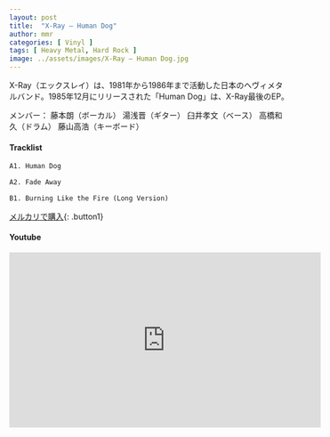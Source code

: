 ```yaml
---
layout: post
title:  "X-Ray – Human Dog"
author: mmr
categories: [ Vinyl ]
tags: [ Heavy Metal, Hard Rock ]
image: ../assets/images/X-Ray – Human Dog.jpg
---
```


X-Ray（エックスレイ）は、1981年から1986年まで活動した日本のヘヴィメタルバンド。1985年12月にリリースされた「Human Dog」は、X-Ray最後のEP。

メンバー：
藤本朗（ボーカル）
湯浅晋（ギター）
臼井孝文（ベース）
高橋和久（ドラム）
藤山高浩（キーボード）

#### Tracklist
```md
A1. Human Dog

A2. Fade Away

B1. Burning Like the Fire (Long Version)
```

[メルカリで購入](https://jp.mercari.com/item/m16707818802?afid=6142608987){: .button1}

#### Youtube
<iframe width="560" height="315" src="https://www.youtube.com/embed/2ocH5AikdpE?si=mtP_DziALRHGLUk4" title="YouTube video player" frameborder="0" allow="accelerometer; autoplay; clipboard-write; encrypted-media; gyroscope; picture-in-picture; web-share" referrerpolicy="strict-origin-when-cross-origin" allowfullscreen></iframe>